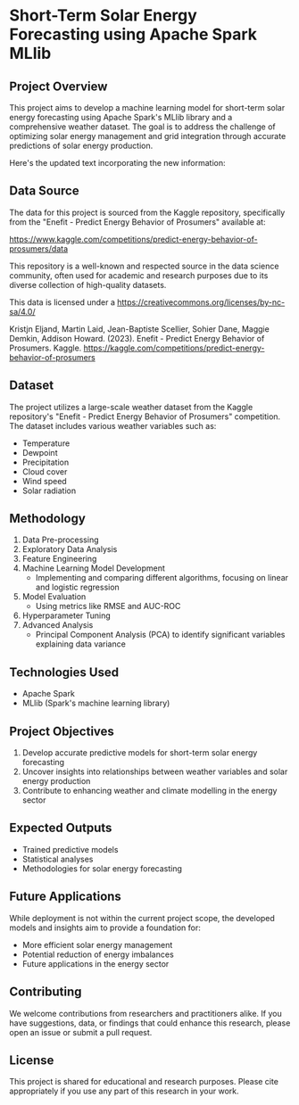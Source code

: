 # Short-Term Solar Energy Forecasting using Apache Spark MLlib

## Project Overview

This project aims to develop a machine learning model for short-term solar energy forecasting using Apache Spark's MLlib library and a comprehensive weather dataset. The goal is to address the challenge of optimizing solar energy management and grid integration through accurate predictions of solar energy production.

Here's the updated text incorporating the new information:

## Data Source

The data for this project is sourced from the Kaggle repository, specifically from the "Enefit - Predict Energy Behavior of Prosumers" available at:

https://www.kaggle.com/competitions/predict-energy-behavior-of-prosumers/data

This repository is a well-known and respected source in the data science community, often used for academic and research purposes due to its diverse collection of high-quality datasets.

This data is licensed under a https://creativecommons.org/licenses/by-nc-sa/4.0/

Kristjn Eljand, Martin Laid, Jean-Baptiste Scellier, Sohier Dane, Maggie Demkin, Addison Howard. (2023). Enefit - Predict Energy Behavior of Prosumers. Kaggle. https://kaggle.com/competitions/predict-energy-behavior-of-prosumers

## Dataset

The project utilizes a large-scale weather dataset from the Kaggle repository's "Enefit - Predict Energy Behavior of Prosumers" competition. The dataset includes various weather variables such as:
- Temperature
- Dewpoint
- Precipitation
- Cloud cover
- Wind speed
- Solar radiation

## Methodology

1. Data Pre-processing
2. Exploratory Data Analysis
3. Feature Engineering
4. Machine Learning Model Development
   - Implementing and comparing different algorithms, focusing on linear and logistic regression
5. Model Evaluation
   - Using metrics like RMSE and AUC-ROC
6. Hyperparameter Tuning
7. Advanced Analysis
   - Principal Component Analysis (PCA) to identify significant variables explaining data variance

## Technologies Used

- Apache Spark
- MLlib (Spark's machine learning library)

## Project Objectives

1. Develop accurate predictive models for short-term solar energy forecasting
2. Uncover insights into relationships between weather variables and solar energy production
3. Contribute to enhancing weather and climate modelling in the energy sector

## Expected Outputs

- Trained predictive models
- Statistical analyses
- Methodologies for solar energy forecasting

## Future Applications

While deployment is not within the current project scope, the developed models and insights aim to provide a foundation for:

- More efficient solar energy management
- Potential reduction of energy imbalances
- Future applications in the energy sector

## Contributing

We welcome contributions from researchers and practitioners alike. If you have suggestions, data, or findings that could enhance this research, please open an issue or submit a pull request.

## License

This project is shared for educational and research purposes. Please cite appropriately if you use any part of this research in your work.
